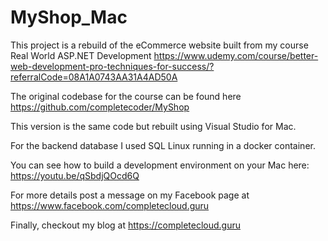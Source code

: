 # MyShop_Mac
This project is a rebuild of the eCommerce website built from my course Real World ASP.NET Development
https://www.udemy.com/course/better-web-development-pro-techniques-for-success/?referralCode=08A1A0743AA31A4AD50A

The original codebase for the course can be found here https://github.com/completecoder/MyShop

This version is the same code but rebuilt using Visual Studio for Mac.

For the backend database I used SQL Linux running in a docker container.

You can see how to build a development environment on your Mac here:
https://youtu.be/qSbdjQOcd6Q

For more details post a message on my Facebook page at https://www.facebook.com/completecloud.guru

Finally, checkout my blog at https://completecloud.guru
